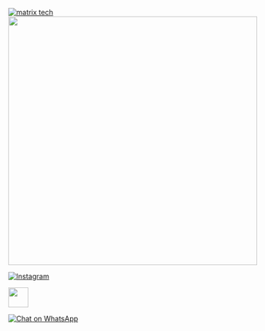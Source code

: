 

[![matrix tech](https://readme-typing-svg.demolab.com?font=Anton&size=30&pause=998&color=008000&background=F7F2F20A&vCenter=true&random=false&width=465&lines=Hello+Everyone%F0%9F%91%8B!;thank+you+for+visiting+my+profile;I+am+MATRIX+TECH+admin+founder+of+this;project;and+creator+too;i'm+looking+forwad+for+your+feedback;love+you+💖+😊+💕;you+can+always+reach+out+for+collaboration=on=projects+Contact=me+through+the+platforms=displayed=below)](https://github.com/Trevley)
<img src="https://files.catbox.moe/z7aq15.jpg" width="500" height="500"/>


[![Instagram](https://img.shields.io/badge/Instagram-Profile-orange?style=flat-square&logo=Instagram)](https://www.instagram.com/lil_trev._) 


<a href="mailto:matrixtechno2@gmail.com"><img height="40" src="https://cdn.icon-icons.com/icons2/730/PNG/512/gmail_icon-icons.com_62758.png"></a>





[![Chat on WhatsApp](https://img.shields.io/badge/WhatsApp-Chat-green?logo=whatsapp)](https://wa.me/+254791850627) 
